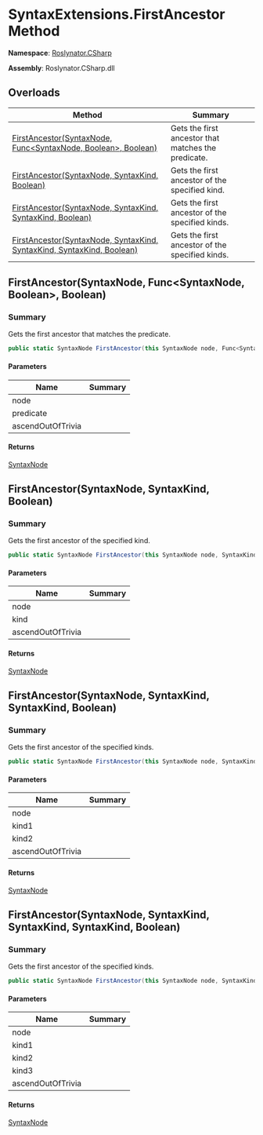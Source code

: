 # SyntaxExtensions\.FirstAncestor Method

**Namespace**: [Roslynator.CSharp](../../README.md)

**Assembly**: Roslynator\.CSharp\.dll

## Overloads

| Method | Summary |
| ------ | ------- |
| [FirstAncestor(SyntaxNode, Func\<SyntaxNode, Boolean>, Boolean)](#Roslynator_CSharp_SyntaxExtensions_FirstAncestor_Microsoft_CodeAnalysis_SyntaxNode_System_Func_Microsoft_CodeAnalysis_SyntaxNode_System_Boolean__System_Boolean_) | Gets the first ancestor that matches the predicate\. |
| [FirstAncestor(SyntaxNode, SyntaxKind, Boolean)](#Roslynator_CSharp_SyntaxExtensions_FirstAncestor_Microsoft_CodeAnalysis_SyntaxNode_Microsoft_CodeAnalysis_CSharp_SyntaxKind_System_Boolean_) | Gets the first ancestor of the specified kind\. |
| [FirstAncestor(SyntaxNode, SyntaxKind, SyntaxKind, Boolean)](#Roslynator_CSharp_SyntaxExtensions_FirstAncestor_Microsoft_CodeAnalysis_SyntaxNode_Microsoft_CodeAnalysis_CSharp_SyntaxKind_Microsoft_CodeAnalysis_CSharp_SyntaxKind_System_Boolean_) | Gets the first ancestor of the specified kinds\. |
| [FirstAncestor(SyntaxNode, SyntaxKind, SyntaxKind, SyntaxKind, Boolean)](#Roslynator_CSharp_SyntaxExtensions_FirstAncestor_Microsoft_CodeAnalysis_SyntaxNode_Microsoft_CodeAnalysis_CSharp_SyntaxKind_Microsoft_CodeAnalysis_CSharp_SyntaxKind_Microsoft_CodeAnalysis_CSharp_SyntaxKind_System_Boolean_) | Gets the first ancestor of the specified kinds\. |

## FirstAncestor\(SyntaxNode, Func\<SyntaxNode, Boolean>, Boolean\)<a name="Roslynator_CSharp_SyntaxExtensions_FirstAncestor_Microsoft_CodeAnalysis_SyntaxNode_Microsoft_CodeAnalysis_CSharp_SyntaxKind_System_Boolean_"></a>

### Summary

Gets the first ancestor that matches the predicate\.

```csharp
public static SyntaxNode FirstAncestor(this SyntaxNode node, Func<SyntaxNode, bool> predicate, bool ascendOutOfTrivia = true)
```

#### Parameters

| Name | Summary |
| ---- | ------- |
| node | |
| predicate | |
| ascendOutOfTrivia | |

#### Returns

[SyntaxNode](https://docs.microsoft.com/en-us/dotnet/api/microsoft.codeanalysis.syntaxnode)

## FirstAncestor\(SyntaxNode, SyntaxKind, Boolean\)<a name="Roslynator_CSharp_SyntaxExtensions_FirstAncestor_Microsoft_CodeAnalysis_SyntaxNode_Microsoft_CodeAnalysis_CSharp_SyntaxKind_System_Boolean_"></a>

### Summary

Gets the first ancestor of the specified kind\.

```csharp
public static SyntaxNode FirstAncestor(this SyntaxNode node, SyntaxKind kind, bool ascendOutOfTrivia = true)
```

#### Parameters

| Name | Summary |
| ---- | ------- |
| node | |
| kind | |
| ascendOutOfTrivia | |

#### Returns

[SyntaxNode](https://docs.microsoft.com/en-us/dotnet/api/microsoft.codeanalysis.syntaxnode)

## FirstAncestor\(SyntaxNode, SyntaxKind, SyntaxKind, Boolean\)<a name="Roslynator_CSharp_SyntaxExtensions_FirstAncestor_Microsoft_CodeAnalysis_SyntaxNode_Microsoft_CodeAnalysis_CSharp_SyntaxKind_System_Boolean_"></a>

### Summary

Gets the first ancestor of the specified kinds\.

```csharp
public static SyntaxNode FirstAncestor(this SyntaxNode node, SyntaxKind kind1, SyntaxKind kind2, bool ascendOutOfTrivia = true)
```

#### Parameters

| Name | Summary |
| ---- | ------- |
| node | |
| kind1 | |
| kind2 | |
| ascendOutOfTrivia | |

#### Returns

[SyntaxNode](https://docs.microsoft.com/en-us/dotnet/api/microsoft.codeanalysis.syntaxnode)

## FirstAncestor\(SyntaxNode, SyntaxKind, SyntaxKind, SyntaxKind, Boolean\)<a name="Roslynator_CSharp_SyntaxExtensions_FirstAncestor_Microsoft_CodeAnalysis_SyntaxNode_Microsoft_CodeAnalysis_CSharp_SyntaxKind_System_Boolean_"></a>

### Summary

Gets the first ancestor of the specified kinds\.

```csharp
public static SyntaxNode FirstAncestor(this SyntaxNode node, SyntaxKind kind1, SyntaxKind kind2, SyntaxKind kind3, bool ascendOutOfTrivia = true)
```

#### Parameters

| Name | Summary |
| ---- | ------- |
| node | |
| kind1 | |
| kind2 | |
| kind3 | |
| ascendOutOfTrivia | |

#### Returns

[SyntaxNode](https://docs.microsoft.com/en-us/dotnet/api/microsoft.codeanalysis.syntaxnode)

